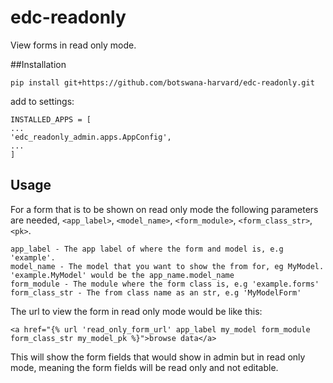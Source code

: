 # edc-readonly

View forms in read only mode. 

##Installation

    pip install git+https://github.com/botswana-harvard/edc-readonly.git
    
add to settings:
    
    INSTALLED_APPS = [
    ...
    'edc_readonly_admin.apps.AppConfig',
    ...
    ]
    
## Usage

For a form that is to be shown on read only mode the following parameters are needed, `<app_label>`, `<model_name>`, `<form_module>`, `<form_class_str>`, `<pk>`.

    app_label - The app label of where the form and model is, e.g 'example'.
    model_name - The model that you want to show the from for, eg MyModel. 'example.MyModel' would be the app_name.model_name
    form_module - The module where the form class is, e.g 'example.forms'
    form_class_str - The from class name as an str, e.g 'MyModelForm'

The url to view the form in read only mode would be like this:

    <a href="{% url 'read_only_form_url' app_label my_model form_module form_class_str my_model_pk %}">browse data</a>

This will show the form fields that would show in admin but in read only mode, meaning the form fields will be read only and not editable.
